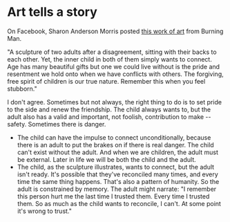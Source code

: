 # Art tells a story
On Facebook, Sharon Anderson Morris posted <a href="https://www.facebook.com/sharon.a.morris.5/posts/10158709734784696">this work of art</a> from Burning Man.  



"A sculpture of two adults after a disagreement, sitting with their backs to each other. Yet, the inner child in both of them simply wants to connect. Age has many beautiful gifts but one we could live without is the pride and resentment we hold onto when we have conflicts with others. The forgiving, free spirit of children is our true nature. Remember this when you feel stubborn."

I don't agree. Sometimes but not always, the right thing to do is to set pride to the side and renew the friendship. The child always wants to, but the adult also has a valid and important, not foolish, contribution to make -- safety. Sometimes there is danger.
* The child can have the impulse to connect unconditionally, because there is an adult to put the brakes on if there is real danger. The child can't exist without the adult. And when we are children, the adult must be external. Later in life we will be both the child and the adult.
* The child, as the sculpture illustrates, wants to connect, but the adult isn't ready. It's possible that they've reconciled many times, and every time the same thing happens. That's also a pattern of humanity. So the adult is constrained by memory. The adult might narrate: "I remember this person hurt me the last time I trusted them. Every time I trusted them. So as much as the child wants to reconcile, I can't. At some point it's wrong to trust."

